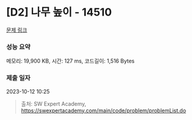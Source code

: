 # [D2] 나무 높이 - 14510 

[문제 링크](https://swexpertacademy.com/main/code/problem/problemDetail.do?contestProbId=AYFofW8qpXYDFAR4) 

### 성능 요약

메모리: 19,900 KB, 시간: 127 ms, 코드길이: 1,516 Bytes

### 제출 일자

2023-10-12 10:25



> 출처: SW Expert Academy, https://swexpertacademy.com/main/code/problem/problemList.do